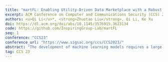 ```yaml
---
title: "martFL: Enabling Utility-Driven Data Marketplace with a Robust and Verifiable Federated Learning Architecture"
excerpt: ACM Conference on Computer and Communications Security (CCS) 2023
authors: <u>Qi Li</u>*, <strong>Zhuotao Liu</strong>, Qi Li, Ke Xu
doi: https://dl.acm.org/doi/abs/10.1145/3576915.3623134
code: https://github.com/InspiringGroup-Lab/martFL
seq: 1
conference: "CCS23"
conference_url: "https://www.sigsac.org/ccs/CCS2023/"
abstract: "The development of machine learning models requires a large amount of training data. Data marketplace is a critical platform to trade high-quality and private-domain data that is not publicly available on the Internet. However, as data privacy becomes increasingly important, directly exchanging raw data becomes inappropriate. Federated Learning (FL) is a distributed machine learning paradigm that exchanges data utilities (in form of local models or gradients) among multiple parties without directly sharing the original data. However, we recognize several key challenges in applying existing FL architectures to construct a data marketplace. (i) In existing FL architectures, the Data Acquirer (DA) cannot privately assess the quality of local models submitted by different Data Providers (DPs) prior to trading; (ii)The model aggregation protocols in existing FL designs cannot effectively exclude malicious DPs without \"overfitting\" to the DA's (possibly biased) root dataset; (iii) Prior FL designs lack a proper billing mechanism to enforce the DA to fairly allocate the reward according to contributions made by different DPs. To address above challenges, we propose martFL, the first federated learning architecture that is specifically designed to enable a secure utility-driven data marketplace. At a high level, martFL is empowered by two innovative designs: (i) a quality-aware model aggregation protocol that allows the DA to properly exclude local-quality or even poisonous local models from the aggregation, even if the DA's root dataset is biased; (ii) a verifiable data transaction protocol that enables the DA to prove, both succinctly and in zero-knowledge, that it has faithfully aggregated these local models according to the weights that the DA has committed to. This enables the DPs to unambiguously claim the rewards proportional to their weights/contributions. We implement a prototype of martFL and evaluate it extensively over various tasks. The results show that martFL can improve the model accuracy by up to 25% while saving up to 64% data acquisition cost."
tag: CCS 23
---
```

